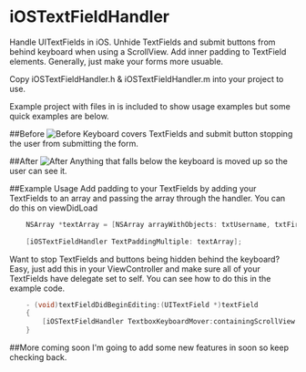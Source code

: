 iOSTextFieldHandler
===================

Handle UITextFields in iOS. Unhide TextFields and submit buttons from behind keyboard when using a ScrollView. Add inner padding to TextField elements. Generally, just make your forms more usuable.

Copy iOSTextFieldHandler.h & iOSTextFieldHandler.m into your project to use.

Example project with files in is included to show usage examples but some quick examples are below.

##Before
![Before](http://scottdidit.co.uk/before.jpg)
Keyboard covers TextFields and submit button stopping the user from submitting the form.

##After
![After](http://scottdidit.co.uk/after.jpg)
Anything that falls below the keyboard is moved up so the user can see it.

##Example Usage
Add padding to your TextFields by adding your TextFields to an array and passing the array through the handler. You can do this on viewDidLoad
```objective-c
    NSArray *textArray = [NSArray arrayWithObjects: txtUsername, txtFirstName, txtLastName, txtEmail, txtPassword, nil];
    
    [iOSTextFieldHandler TextPaddingMultiple: textArray];
```

Want to stop TextFields and buttons being hidden behind the keyboard? Easy, just add this in your ViewController and make sure all of your TextFields have delegate set to self. You can see how to do this in the example code.
```objective-c
    - (void)textFieldDidBeginEditing:(UITextField *)textField
    {
        [iOSTextFieldHandler TextboxKeyboardMover:containingScrollView tf:textField btn:btnSubmit];
    }
```

##More coming soon
I'm going to add some new features in soon so keep checking back.
